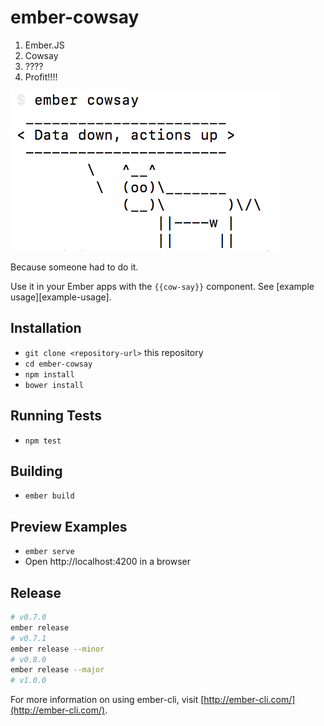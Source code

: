 # ember-cowsay

1. Ember.JS
2. Cowsay
3. ????
4. Profit!!!!

![ember-cowsay terminal screenshot][cowsay-pic]

Because someone had to do it.

Use it in your Ember apps with the `{{cow-say}}` component.
See [example usage][example-usage].

## Installation

* `git clone <repository-url>` this repository
* `cd ember-cowsay`
* `npm install`
* `bower install`

## Running Tests

* `npm test`

## Building

* `ember build`

## Preview Examples

* `ember serve`
* Open http://localhost:4200 in a browser

## Release

```sh
# v0.7.0
ember release
# v0.7.1
ember release --minor
# v0.8.0
ember release --major
# v1.0.0
```

For more information on using ember-cli, visit [http://ember-cli.com/](http://ember-cli.com/).

[cowsay-pic]: https://raw.githubusercontent.com/alexdiliberto/ember-cowsay/master/cowsay.png
[example-ussage]: https://github.com/alexdiliberto/ember-cowsay/tree/master/tests/dummy/app/templates/application.hbs
